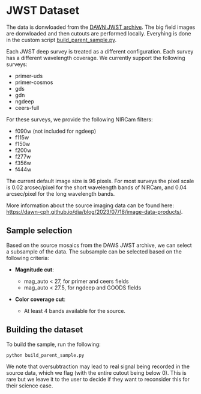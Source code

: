 # JWST Dataset

The data is donwloaded from the [DAWN JWST archive](https://dawn-cph.github.io/dja/index.html). The big field images are donwloaded and then cutouts are performed locally. Everyhing is done in the custom script [build_parent_sample.py](build_parent_sample.py).

Each JWST deep survey is treated as a different configuration. Each survey has a different wavelength coverage. We currently support the following surveys: 
  - primer-uds
  - primer-cosmos
  - gds
  - gdn
  - ngdeep
  - ceers-full

For these surveys, we provide the following NIRCam filters:
  - f090w (not included for ngdeep)
  - f115w
  - f150w
  - f200w
  - f277w
  - f356w
  - f444w

The current default image size is 96 pixels. For most surveys the pixel scale is 0.02 arcsec/pixel for the short wavelength bands of NIRCam, and 0.04 arcsec/pixel for the long wavelength bands. 

More information about the source imaging data can be found here: https://dawn-cph.github.io/dja/blog/2023/07/18/image-data-products/. 


## Sample selection

Based on the source mosaics from the DAWS JWST archive, we can select a subsample of the data. The subsample can be selected based on the following criteria:

  - **Magnitude cut**:
    - mag_auto < 27, for primer and ceers fields
    - mag_auto < 27.5, for ngdeep and GOODS fields

  - **Color coverage cut**:
    - At least 4 bands available for the source.

## Building the dataset

To build the sample, run the following:
```bash
python build_parent_sample.py 
```

We note that oversubtraction may lead to real signal being recorded in the source data, which we flag (with the entire cutout being below 0). This is rare but we leave it to the user to decide if they want to reconsider this for their science case.
